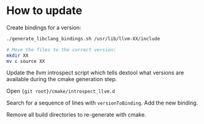 # How to update

Create bindings for a version:
```sh
./generate_libclang_bindings.sh /usr/lib/llvm-XX/include

# Move the files to the correct version:
mkdir XX
mv c source XX
```

Update the llvm introspect script which tells dextool what versions are
available during the cmake generation step.

Open `{git root}/cmake/introspect_llvm.d`

Search for a sequence of lines with `versionToBinding`. Add the new binding.

Remove all build directories to re-generate with cmake.
